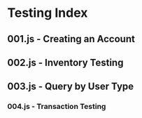 # Testing Index

## 001.js - Creating an Account

## 002.js - Inventory Testing

## 003.js - Query by User Type

### 004.js - Transaction Testing
